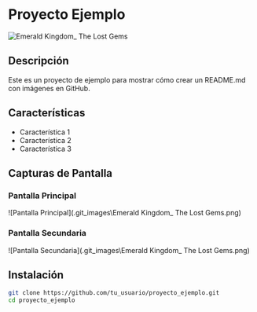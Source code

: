 # Proyecto Ejemplo
![Emerald Kingdom_ The Lost Gems](https://github.com/user-attachments/assets/53f96d9f-80f9-4b8a-ac1a-052cef9848e0)

## Descripción

Este es un proyecto de ejemplo para mostrar cómo crear un README.md con imágenes en GitHub.

## Características

- Característica 1
- Característica 2
- Característica 3

## Capturas de Pantalla

### Pantalla Principal

![Pantalla Principal](.git_images\Emerald Kingdom_ The Lost Gems.png)

### Pantalla Secundaria

![Pantalla Secundaria](.git_images\Emerald Kingdom_ The Lost Gems.png)

## Instalación

```sh
git clone https://github.com/tu_usuario/proyecto_ejemplo.git
cd proyecto_ejemplo
